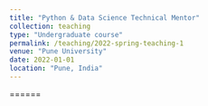 ```yaml
---
title: "Python & Data Science Technical Mentor"
collection: teaching
type: "Undergraduate course"
permalink: /teaching/2022-spring-teaching-1
venue: "Pune University"
date: 2022-01-01
location: "Pune, India"
---
```


======